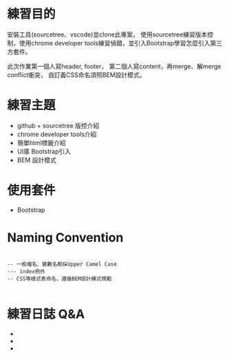 <h1>練習目的</h1>
<p>
安裝工具(sourcetree、vscode)並clone此專案，
使用sourcetree練習版本控制，使用chrome developer tools練習偵錯，並引入Bootstrap學習怎麼引入第三方套件。

此次作業第一個人寫header, footer，
第二個人寫content，再merge、解merge conflict衝突，
自訂義CSS命名須照BEM設計模式。
</p>

<h1>練習主題</h1>
<ul>
  <li>github + sourcetree 版控介紹</li>
  <li>chrome developer tools介紹</li>
  <li>簡單html標籤介紹</li>
  <li>UI庫 Bootstrap引入</li>
  <li>BEM 設計模式</li>
</ul>

<h1>使用套件</h1>
<ul>
  <li>Bootstrap</li>
</ul>

<h1>Naming Convention</h1>
<pre>
  <code>
-- 一般檔名、變數名都採Upper Camel Case
--- index例外
-- CSS等樣式表命名，遵循BEM設計模式規範
  </code>
</pre>

<h1>練習日誌 Q&A</h1>
<ul>
  <li></li>
  <li></li>
  <li></li>
</ul>
